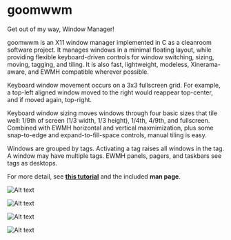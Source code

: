 goomwwm
=======

Get out of my way, Window Manager!

goomwwm is an X11 window manager implemented in C as a cleanroom software project. It manages windows in a minimal floating layout, while providing flexible keyboard-driven controls for window switching, sizing, moving, tagging, and tiling. It is also fast, lightweight, modeless, Xinerama-aware, and EWMH compatible wherever possible.

Keyboard window movement occurs on a 3x3 fullscreen grid. For example, a top-left aligned window moved to the right would reappear top-center, and if moved again, top-right.

Keyboard window sizing moves windows through four basic sizes that tile well: 1/9th of screen (1/3 width, 1/3 height), 1/4th, 4/9th, and fullscreen. Combined with EWMH horizontal and vertical maxmimization, plus some snap-to-edge and expand-to-fill-space controls, manual tiling is easy.

Windows are grouped by tags. Activating a tag raises all windows in the tag. A window may have multiple tags. EWMH panels, pagers, and taskbars see tags as desktops.

For more detail, see **[this tutorial](http://aerosuidae.net/goomwwm/tutorial)** and the included **man page**.

![Alt text](http://aerosuidae.net/goomwwm/goomwwm-1.jpg)

![Alt text](http://aerosuidae.net/goomwwm/goomwwm-2.jpg)

![Alt text](http://aerosuidae.net/goomwwm/goomwwm-3.jpg)

![Alt text](http://aerosuidae.net/goomwwm/goomwwm-4.jpg)